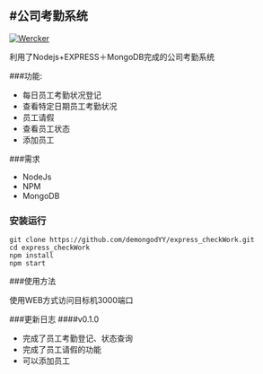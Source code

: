 
#公司考勤系统
-------------
[![Wercker](https://img.shields.io/wercker/ci/wercker/docs.svg?maxAge=2592000)]()

利用了Nodejs+EXPRESS＋MongoDB完成的公司考勤系统

###功能:
- 每日员工考勤状况登记
- 查看特定日期员工考勤状况
- 员工请假
- 查看员工状态
- 添加员工



###需求
- NodeJs
- NPM
- MongoDB


### 安装运行

```
git clone https://github.com/demongodYY/express_checkWork.git
cd express_checkWork
npm install
npm start

```

###使用方法

使用WEB方式访问目标机3000端口

###更新日志
####v0.1.0
- 完成了员工考勤登记、状态查询
- 完成了员工请假的功能
- 可以添加员工


